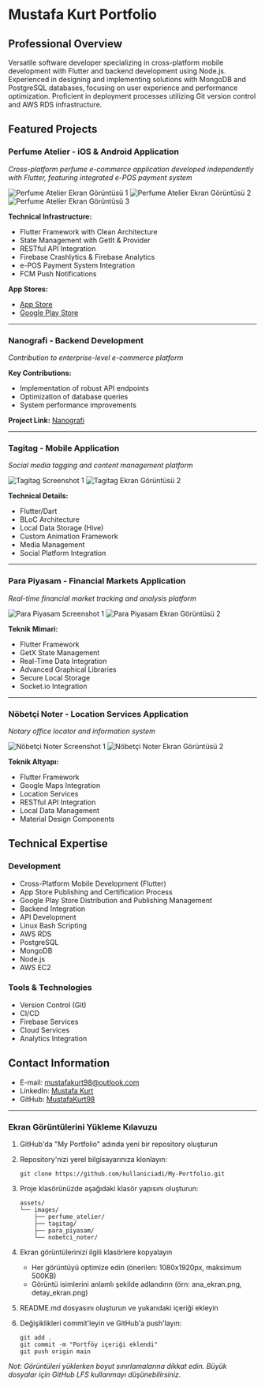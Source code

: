 # Mustafa Kurt Portfolio

## Professional Overview
Versatile software developer specializing in cross-platform mobile development with Flutter and backend development using Node.js. Experienced in designing and implementing solutions with MongoDB and PostgreSQL databases, focusing on user experience and performance optimization. Proficient in deployment processes utilizing Git version control and AWS RDS infrastructure.

## Featured Projects

### Perfume Atelier - iOS & Android Application
*Cross-platform perfume e-commerce application developed independently with Flutter, featuring integrated e-POS payment system*

![Perfume Atelier Ekran Görüntüsü 1](./assets/images/perfume_atelier/screenshot1.png)
![Perfume Atelier Ekran Görüntüsü 2](./assets/images/perfume_atelier/screenshot2.png)
![Perfume Atelier Ekran Görüntüsü 3](./assets/images/perfume_atelier/screenshot3.png)

**Technical Infrastructure:**
- Flutter Framework with Clean Architecture
- State Management with GetIt & Provider
- RESTful API Integration
- Firebase Crashlytics & Firebase Analytics
- e-POS Payment System Integration
- FCM Push Notifications

**App Stores:**
- [App Store](#)
- [Google Play Store](#)

---

### Nanografi - Backend Development
*Contribution to enterprise-level e-commerce platform*

**Key Contributions:**
- Implementation of robust API endpoints
- Optimization of database queries
- System performance improvements

**Project Link:** [Nanografi](https://nanografi.com)

---

### Tagitag - Mobile Application
*Social media tagging and content management platform*

![Tagitag Screenshot 1](./assets/images/tagitag/screenshot1.png)
![Tagitag Ekran Görüntüsü 2](./assets/images/tagitag/screenshot2.png)

**Technical Details:**
- Flutter/Dart
- BLoC Architecture
- Local Data Storage (Hive)
- Custom Animation Framework
- Media Management
- Social Platform Integration

---

### Para Piyasam - Financial Markets Application
*Real-time financial market tracking and analysis platform*

![Para Piyasam Screenshot 1](./assets/images/para_piyasam/screenshot1.png)
![Para Piyasam Ekran Görüntüsü 2](./assets/images/para_piyasam/screenshot2.png)

**Teknik Mimari:**
- Flutter Framework
- GetX State Management
- Real-Time Data Integration
- Advanced Graphical Libraries
- Secure Local Storage
- Socket.io Integration

---

### Nöbetçi Noter - Location Services Application
*Notary office locator and information system*

![Nöbetçi Noter Screenshot 1](./assets/images/nobetci_noter/screenshot1.png)
![Nöbetçi Noter Ekran Görüntüsü 2](./assets/images/nobetci_noter/screenshot2.png)

**Teknik Altyapı:**
- Flutter Framework
- Google Maps Integration
- Location Services
- RESTful API Integration
- Local Data Management
- Material Design Components

## Technical Expertise

### Development
- Cross-Platform Mobile Development (Flutter)
- App Store Publishing and Certification Process
- Google Play Store Distribution and Publishing Management
- Backend Integration
- API Development
- Linux Bash Scripting
- AWS RDS
- PostgreSQL
- MongoDB
- Node.js
- AWS EC2

### Tools & Technologies
- Version Control (Git)
- CI/CD
- Firebase Services
- Cloud Services
- Analytics Integration

## Contact Information
- E-mail: [mustafakurt98@outlook.com](mailto:mustafakurt98@outlook.com)
- LinkedIn: [Mustafa Kurt](https://linkedin.com/in/mustafakurt98)
- GitHub: [MustafaKurt98](https://github.com/mustafakurt98)

---

### Ekran Görüntülerini Yükleme Kılavuzu

1. GitHub'da "My Portfolio" adında yeni bir repository oluşturun
2. Repository'nizi yerel bilgisayarınıza klonlayın:
   ```
   git clone https://github.com/kullaniciadi/My-Portfolio.git
   ```

3. Proje klasörünüzde aşağıdaki klasör yapısını oluşturun:
   ```
   assets/
   └── images/
       ├── perfume_atelier/
       ├── tagitag/
       ├── para_piyasam/
       └── nobetci_noter/
   ```

4. Ekran görüntülerinizi ilgili klasörlere kopyalayın
   - Her görüntüyü optimize edin (önerilen: 1080x1920px, maksimum 500KB)
   - Görüntü isimlerini anlamlı şekilde adlandırın (örn: ana_ekran.png, detay_ekran.png)

5. README.md dosyasını oluşturun ve yukarıdaki içeriği ekleyin

6. Değişiklikleri commit'leyin ve GitHub'a push'layın:
   ```
   git add .
   git commit -m "Portföy içeriği eklendi"
   git push origin main
   ```

*Not: Görüntüleri yüklerken boyut sınırlamalarına dikkat edin. Büyük dosyalar için GitHub LFS kullanmayı düşünebilirsiniz.*



